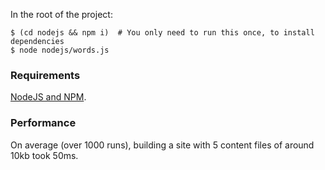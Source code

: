 In the root of the project:

```
$ (cd nodejs && npm i) 	# You only need to run this once, to install dependencies
$ node nodejs/words.js
```

### Requirements

[NodeJS and NPM](https://nodejs.org/en/download/current/).

### Performance

On average (over 1000 runs), building a site with 5 content files of around 10kb took 50ms.